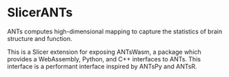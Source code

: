 # SlicerANTs

ANTs computes high-dimensional mapping to capture the statistics of brain structure and function.

This is a Slicer extension for exposing ANTsWasm,
a package which provides a WebAssembly, Python, and C++ interfaces to ANTs.
This interface is a performant interface inspired by ANTsPy and ANTsR.
